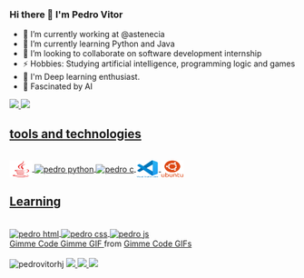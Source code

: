 ### Hi there 👋 I'm Pedro Vitor

- 🔭 I’m currently working at @astenecia
- 🌱 I’m currently learning Python and Java
- 👯 I’m looking to collaborate on software development internship
- ⚡ Hobbies: Studying artificial intelligence, programming logic and games
- 📑 I'm Deep learning enthusiast.
- 🤖 Fascinated by AI

<div>
  <a href="https://github.com/PedroVitorhj">
  <img height="180em" src="https://github-readme-stats.vercel.app/api?username=PedroVitorhj&show_icons=true&theme=synthwave&include_all_commits=true&count_private=true"/>
  <img height="180em" src="https://github-readme-stats.vercel.app/api/top-langs/?username=PedroVitorhj&layout=compact&langs_count=7&theme=synthwave"/>
  </div>
  
  ## tools and technologies
  
<div style="display: inline_block"><br>
  <img align="center" alt="pedro java" height="30" width="40" src="https://raw.githubusercontent.com/devicons/devicon/master/icons/java/java-plain.svg">
   <img align="center" alt="pedro python" height="30" width="40" src="https://cdn.jsdelivr.net/gh/devicons/devicon/icons/python/python-original.svg">
  <img align="center" alt="pedro c" height="30" width="40" src="https://cdn.jsdelivr.net/gh/devicons/devicon/icons/c/c-original.svg">
  <img align="center" alt="pedro vscode" height="30" width="40" src="https://raw.githubusercontent.com/devicons/devicon/master/icons/vscode/vscode-original-wordmark.svg">
    <img align="center" alt="pedro ubuntu" height="30" width="40" src="https://raw.githubusercontent.com/devicons/devicon/master/icons/ubuntu/ubuntu-plain-wordmark.svg">
</div>
 
  ## Learning
  
   <div style="display: inline_block"><br>
    <img align="center" alt="pedro html" height="30" width="40" src="https://cdn.jsdelivr.net/gh/devicons/devicon/icons/html5/html5-original.svg">
     <img align="center" alt="pedro css" height="30" width="40" src="https://cdn.jsdelivr.net/gh/devicons/devicon/icons/css3/css3-original.svg">
    <img align="center" alt="pedro js" height="30" width="40" src="https://cdn.jsdelivr.net/gh/devicons/devicon/icons/javascript/javascript-original.svg">
    <div class="tenor-gif-embed" data-postid="15479445" data-share-method="host" data-aspect-ratio="0.9875" data-width="100%">
      <a href="https://tenor.com/view/gimme-code-gimme-code-cat-tapping-gif-15479445">Gimme Code Gimme GIF
      </a>
      from <a href="https://tenor.com/search/gimme+code-gifs">Gimme Code GIFs</a>
     </div> <script type="text/javascript" async src="https://tenor.com/embed.js"></script>
</div>
  
<br />
<div> 
  <img src="https://komarev.com/ghpvc/?username=PedroVitorhj&label=Profile%20views&color=0e75b6&style=flat" alt="pedrovitorhj" />
  <a href="https://www.instagram.com/pedro.vitorhj" target="_blank">
    <img src="https://img.shields.io/badge/-Instagram-%23E4405F?style=for-the-badge&logo=instagram&logoColor=white" target="_blank">
  </a>
  <a href = "mailto:pvherrera82@gmail.com">
    <img src="https://img.shields.io/badge/Gmail-D14836?style=for-the-badge&logo=gmail&logoColor=white" target="_blank">
  </a>
  <a href="https://www.linkedin.com/in/pedro-vitorhj"_blank">
    <img src="https://img.shields.io/badge/-LinkedIn-%230077B5?style=for-the-badge&logo=linkedin&logoColor=white" target="_blank">
  </a>
</div>
